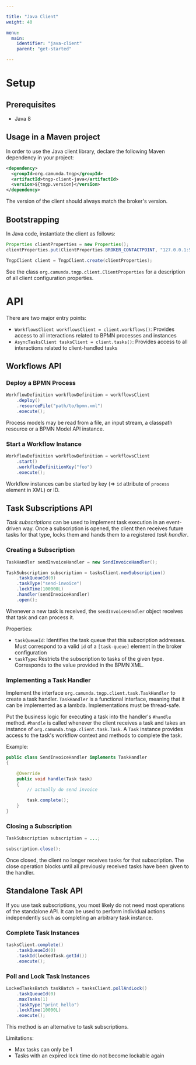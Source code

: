 ```yaml
---

title: "Java Client"
weight: 40

menu:
  main:
    identifier: "java-client"
    parent: "get-started"

---
```


# Setup

## Prerequisites

* Java 8

## Usage in a Maven project

In order to use the Java client library, declare the following Maven dependency in your project:

```xml
<dependency>
  <groupId>org.camunda.tngp</groupId>
  <artifactId>tngp-client-java</artifactId>
  <version>${tngp.version}</version>
</dependency>
```

The version of the client should always match the broker's version.

## Bootstrapping

In Java code, instantiate the client as follows:

```java
Properties clientProperties = new Properties();
clientProperties.put(ClientProperties.BROKER_CONTACTPOINT, "127.0.0.1:51015");

TngpClient client = TngpClient.create(clientProperties);
```

See the class `org.camunda.tngp.client.ClientProperties` for a description of all client configuration properties.

# API

There are two major entry points:

* `WorkflowsClient workflowsClient = client.workflows()`: Provides access to all interactions related to BPMN processes and instances
* `AsyncTasksClient tasksClient = client.tasks()`: Provides access to all interactions related to client-handled tasks

## Workflows API

### Deploy a BPMN Process

```java
WorkflowDefinition workflowDefinition = workflowsClient
    .deploy()
    .resourceFile("path/to/bpmn.xml")
    .execute();
```

Process models may be read from a file, an input stream, a classpath resource or a BPMN Model API instance.

### Start a Workflow Instance

```java
WorkflowDefinition workflowDefinition = workflowsClient
    .start()
    .workflowDefinitionKey("foo")
    .execute();
```

Workflow instances can be started by key (=> `id` attribute of `process` element in XML) or ID.


## Task Subscriptions API

*Task subscriptions* can be used to implement task execution in an event-driven way. Once a subscription is opened, the client then receives future tasks for that type,
locks them and hands them to a registered *task handler*.

### Creating a Subscription

```java
TaskHandler sendInvoiceHandler = new SendInvoiceHandler();

TaskSubscription subscription = tasksClient.newSubscription()
    .taskQueueId(0)
    .taskType("send-invoice")
    .lockTime(100000L)
    .handler(sendInvoiceHandler)
    .open();
```

Whenever a new task is received, the `sendInvoiceHandler` object receives that task and can process it.

Properties:

* `taskQueueId`: Identifies the task queue that this subscription addresses. Must correspond to a valid `id` of a `[task-queue]` element in the broker configuration
* `taskType`: Restricts the subscription to tasks of the given type. Corresponds to the value provided in the BPMN XML.

### Implementing a Task Handler

Implement the interface `org.camunda.tngp.client.task.TaskHandler` to create a task handler. `TaskHandler` is a functional interface, meaning that it can be implemented as a lambda. Implementations must be thread-safe.

Put the business logic for executing a task into the handler's `#handle` method. `#handle` is called whenever the client receives a task and takes an instance of `org.camunda.tngp.client.task.Task`. A `Task` instance provides access to the task's workflow context and methods to complete the task.

Example:

```java
public class SendInvoiceHandler implements TaskHandler
{

    @Override
    public void handle(Task task)
    {
        // actually do send invoice

        task.complete();
    }
}
```

### Closing a Subscription

```java
TaskSubscription subscription = ...;

subscription.close();
```

Once closed, the client no longer receives tasks for that subscription. The close operation blocks until all previously received tasks have been given to the handler.


## Standalone Task API

If you use task subscriptions, you most likely do not need most operations of the standalone API. It can be used to perform individual actions independently such as completing an arbitrary task instance.

### Complete Task Instances

```java
tasksClient.complete()
    .taskQueueId(0)
    .taskId(lockedTask.getId())
    .execute();
```

### Poll and Lock Task Instances

```java
LockedTasksBatch taskBatch = tasksClient.pollAndLock()
    .taskQueueId(0)
    .maxTasks(1)
    .taskType("print hello")
    .lockTime(10000L)
    .execute();
```

This method is an alternative to task subscriptions.

Limitations:

* Max tasks can only be 1
* Tasks with an expired lock time do not become lockable again
